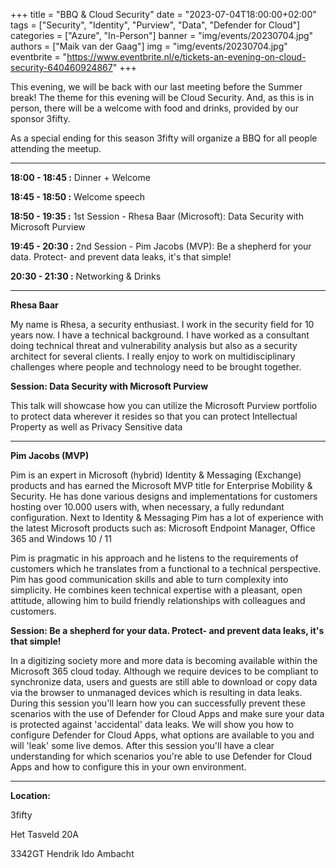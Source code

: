 +++
title = "BBQ & Cloud Security"
date = "2023-07-04T18:00:00+02:00"
tags = ["Security", "Identity", "Purview", "Data", "Defender for Cloud"]
categories = ["Azure", "In-Person"]
banner = "img/events/20230704.jpg"
authors = ["Maik van der Gaag"]
img = "img/events/20230704.jpg"
eventbrite = "https://www.eventbrite.nl/e/tickets-an-evening-on-cloud-security-640460924867"
+++

This evening, we will be back with our last meeting before the Summer break! The theme for this evening will be Cloud Security. And, as this is in person, there will be a welcome with food and drinks, provided by our sponsor 3fifty.

As a special ending for this season 3fifty will organize a BBQ for all people attending the meetup.

---

**18:00 - 18:45 :** Dinner + Welcome

**18:45 - 18:50 :** Welcome speech

**18:50 - 19:35 :** 1st Session - Rhesa Baar (Microsoft): Data Security with Microsoft Purview

**19:45 - 20:30 :** 2nd Session - Pim Jacobs (MVP): Be a shepherd for your data. Protect- and prevent data leaks, it's that simple!

**20:30 - 21:30 :** Networking & Drinks

---

**Rhesa Baar**

My name is Rhesa, a security enthusiast. I work in the security field for 10 years now. I have a technical background. I have worked as a consultant doing technical threat and vulnerability analysis but also as a security architect for several clients.
I really enjoy to work on multidisciplinary challenges where people and technology need to be brought together.

**Session: Data Security with Microsoft Purview**

This talk will showcase how you can utilize the Microsoft Purview portfolio to protect data wherever it resides so that you can protect Intellectual Property as well as Privacy Sensitive data

---

**Pim Jacobs (MVP)**

Pim is an expert in Microsoft (hybrid) Identity & Messaging (Exchange) products and has earned the Microsoft MVP title for Enterprise Mobility & Security. He has done various designs and implementations for customers hosting over 10.000 users with, when necessary, a fully redundant configuration. Next to Identity & Messaging Pim has a lot of experience with the latest Microsoft products such as: Microsoft Endpoint Manager, Office 365 and Windows 10 / 11

Pim is pragmatic in his approach and he listens to the requirements of customers which he translates from a functional to a technical perspective. Pim has good communication skills and able to turn complexity into simplicity. He combines keen technical expertise with a pleasant, open attitude, allowing him to build friendly relationships with colleagues and customers.

**Session: Be a shepherd for your data. Protect- and prevent data leaks, it's that simple!**

In a digitizing society more and more data is becoming available within the Microsoft 365 cloud today. Although we require devices to be compliant to synchronize data, users and guests are still able to download or copy data via the browser to unmanaged devices which is resulting in data leaks. During this session you'll learn how you can successfully prevent these scenarios with the use of Defender for Cloud Apps and make sure your data is protected against 'accidental' data leaks. We will show you how to configure Defender for Cloud Apps, what options are available to you and will 'leak' some live demos. After this session you'll have a clear understanding for which scenarios you're able to use Defender for Cloud Apps and how to configure this in your own environment.

---

**Location:**

3fifty

Het Tasveld 20A

3342GT Hendrik Ido Ambacht
